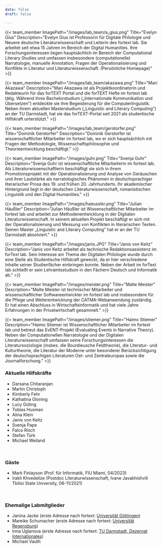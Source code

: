 ```yaml
---
date: false
draft: false

---
```


{{< team_member ImagePath="/images/lab_team/a_gius.png" Title="Evelyn Gius" Description="Evelyn Gius ist Professorin für Digitale Philologie und Neuere deutsche Literaturwissenschaft und Leiterin des fortext lab. Sie arbeitet seit etwa 15 Jahren im Bereich der Digital Humanities. Ihre Forschungsinteressen liegen hauptsächlich im Bereich der Computational Literary Studies und umfassen insbesondere (computationelle) Narratologie, manuelle Annotation, Fragen der Operationalisierung und Konflikte in Literatur und Literaturwissenschaft. (Persönliche Homepage)" >}}


{{< team_member ImagePath="/images/lab_team/akazawa.png" Title="Mari Akazawa" Description="Mari Akazawa ist als Projektkoordinatorin und Redakteurin für das forTEXT Portal und die forTEXT Hefte im fortext lab tätig. Während ihres Bachelorstudium („Internationale Kommunikation und Übersetzen”) entdeckte sie ihre Begeisterung für die Computerlinguistik. Neben ihrem aktuellen Masterstudium („Linguistic and Literary Computing“) an der TU Darmstadt, hat sie das forTEXT-Portal seit 2021 als studentische Hilfskraft unterstützt." >}}


{{< team_member ImagePath="/images/lab_team/gerstorfer.png" Title="Dominik Gerstorfer" Description="Dominik Gerstorfer ist wissenschaftlicher Mitarbeiter im fortext lab, wo er sich hauptsächlich mit Fragen der Methodologie, Wissenschaftsphilosophie und Theorieentwicklung beschäftigt." >}}


{{< team_member ImagePath="/images/guhr.png" Title="Svenja Guhr" Description="Svenja Guhr ist wissenschaftliche Mitarbeiterin im fortext lab. Als Literaturwissenschaftlerin beschäftigt sie sich in ihrem Promotionsprojekt mit der Operationalisierung und Analyse von Geräuschen und ihrer Lautstärke als narratologisches Phänomen in deutschsprachiger literarischer Prosa des 19. und frühen 20. Jahrhunderts. Ihr akademischer Hintergrund liegt in der deutschen Literaturwissenschaft, romanistischen Linguistik und den Digital Humanities." >}}

{{< team_member ImagePath="/images/haeussler.png" Title="Julian Häußler" Description="Julian Häußler ist Wissenschaftlicher Mitarbeiter im fortext lab und arbeitet zur Methodenentwicklung in der Digitalen Literaturwissenschaft. In seinem aktuellen Projekt beschäftigt er sich mit der Operationalisierung und Messung von Konflikten in literarischen Texten. Seinen Master „Linguistic and Literary Computing” hat er an der TU Darmstadt absolviert." >}}

{{< team_member ImagePath="/images/janis.JPG" Title="Janis von Keitz" Description="Janis von Keitz arbeitet als technische Redaktionsassistenz im forText lab. Sein Interesse am Thema der Digitalen Philologie wurde durch eine Stelle als Studentische Hilfskraft geweckt, da er hier verschiedene Inhalte seiner Studienfächer einbringen konnte. Neben der Arbeit im forText lab schließt er sein Lehramtsstudium in den Fächern Deutsch und Informatik ab." >}}

{{< team_member ImagePath="/images/meister.png" Title="Malte Meister" Description="Malte Meister ist technischer Mitarbeiter und wissenschaftlicher Softwareentwickler im fortext lab und insbesondere für die Pflege und Weiterentwicklung der CATMA-Webanwendung zuständig. Er hat einen Abschluss in Wirtschaftsinformatik und hat viele Jahre Erfahrungen in der Privatwirtschaft gesammelt." >}}


{{< team_member ImagePath="/images/stiemer.png" Title="Haimo Stiemer" Description="Haimo Stiemer ist Wissenschaftlicher Mitarbeiter im fortext lab und betreut das EvENT-Projekt (Evaluating Events in Narrative Theory). Neben der Computationellen Narratologie und der Digitalen Literaturwissenschaft umfassen seine Forschungsinteressen die Literatursoziologie (insbes. die Bourdieusche Feldtheorie), die Literatur- und Kulturtheorie, die Literatur der Moderne unter besonderer Berücksichtigung der deutschsprachigen Literaturen Ost- und Zentraleuropas sowie die Journalforschung." >}}


### Aktuelle Hilfskräfte
- Darsana Chitaranjan
- Martin Christoph
- Kimberly Fehr
- Kathatina Gloning
- Lucy Güting
- Tobias Husman
- Alina Klein		
- Janis von Keitz
- Svenja Pape
- Falco Risch
- Stefan Türk
- Michael Weiland																	

<br>

### Gäste
- Mark Finlayson (Prof. für Informatik, FIU Miami, 04/2023)
- Irakli Khvedelize (Postdoc Literaturwissenschaft, Ivane Javakhishvili Tbilisi State University, 06-11/2021)

<br>

### Ehemalige Labmitglieder
- Janina Jacke (erste Adresse nach fortext: [Universität Göttingen](https://www.uni-goettingen.de/de/651696.html))
- Mareike Schumacher (erste Adresse nach fortext: [Universität Regensburg](https://www.uni-regensburg.de/sprache-literatur-kultur/professur-digital-humanities/startseite/index.html))
- Inna Uglanova (erste Adresse nach fortext: [TU Darmstadt, Dezernat Internationales](https://www.intern.tu-darmstadt.de/verwaltung/dez_viii/kontakte_dezernat_viii/kontakte_dezernat_viii_detail_182720.de.jsp))
- Michael Vauth 

</br>
</br>
</br>
</br>

